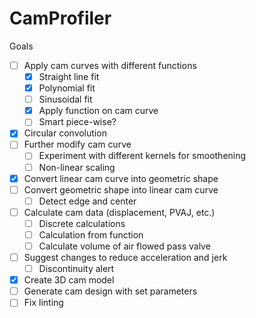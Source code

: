 # CamProfiler

Goals
-   [ ] Apply cam curves with different functions
    -   [X] Straight line fit
    -   [X] Polynomial fit
    -   [ ] Sinusoidal fit
    -   [X] Apply function on cam curve
    -   [ ] Smart piece-wise?
-   [X] Circular convolution
-   [ ] Further modify cam curve
    -   [ ] Experiment with different kernels for smoothening
    -   [ ] Non-linear scaling
-   [X] Convert linear cam curve into geometric shape
-   [ ] Convert geometric shape into linear cam curve
    -   [ ] Detect edge and center
-   [ ] Calculate cam data (displacement, PVAJ, etc.)
    -   [ ] Discrete calculations
    -   [ ] Calculation from function
    -   [ ] Calculate volume of air flowed pass valve
-   [ ] Suggest changes to reduce acceleration and jerk
    -   [ ] Discontinuity alert
-   [X] Create 3D cam model 
-   [ ] Generate cam design with set parameters
-   [ ] Fix linting